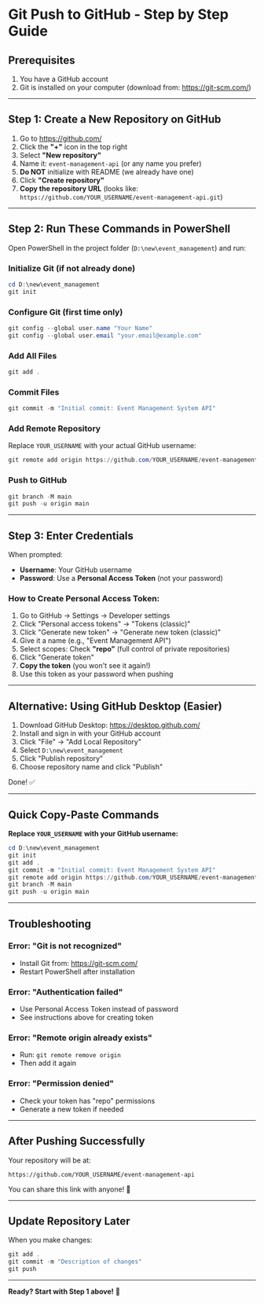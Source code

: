 # Git Push to GitHub - Step by Step Guide

## Prerequisites
1. You have a GitHub account
2. Git is installed on your computer (download from: https://git-scm.com/)

---

## Step 1: Create a New Repository on GitHub

1. Go to https://github.com/
2. Click the **"+"** icon in the top right
3. Select **"New repository"**
4. Name it: `event-management-api` (or any name you prefer)
5. **Do NOT** initialize with README (we already have one)
6. Click **"Create repository"**
7. **Copy the repository URL** (looks like: `https://github.com/YOUR_USERNAME/event-management-api.git`)

---

## Step 2: Run These Commands in PowerShell

Open PowerShell in the project folder (`D:\new\event_management`) and run:

### Initialize Git (if not already done)
```powershell
cd D:\new\event_management
git init
```

### Configure Git (first time only)
```powershell
git config --global user.name "Your Name"
git config --global user.email "your.email@example.com"
```

### Add All Files
```powershell
git add .
```

### Commit Files
```powershell
git commit -m "Initial commit: Event Management System API"
```

### Add Remote Repository
Replace `YOUR_USERNAME` with your actual GitHub username:
```powershell
git remote add origin https://github.com/YOUR_USERNAME/event-management-api.git
```

### Push to GitHub
```powershell
git branch -M main
git push -u origin main
```

---

## Step 3: Enter Credentials

When prompted:
- **Username**: Your GitHub username
- **Password**: Use a **Personal Access Token** (not your password)

### How to Create Personal Access Token:
1. Go to GitHub → Settings → Developer settings
2. Click "Personal access tokens" → "Tokens (classic)"
3. Click "Generate new token" → "Generate new token (classic)"
4. Give it a name (e.g., "Event Management API")
5. Select scopes: Check **"repo"** (full control of private repositories)
6. Click "Generate token"
7. **Copy the token** (you won't see it again!)
8. Use this token as your password when pushing

---

## Alternative: Using GitHub Desktop (Easier)

1. Download GitHub Desktop: https://desktop.github.com/
2. Install and sign in with your GitHub account
3. Click "File" → "Add Local Repository"
4. Select `D:\new\event_management`
5. Click "Publish repository"
6. Choose repository name and click "Publish"

Done! ✅

---

## Quick Copy-Paste Commands

**Replace `YOUR_USERNAME` with your GitHub username:**

```powershell
cd D:\new\event_management
git init
git add .
git commit -m "Initial commit: Event Management System API"
git remote add origin https://github.com/YOUR_USERNAME/event-management-api.git
git branch -M main
git push -u origin main
```

---

## Troubleshooting

### Error: "Git is not recognized"
- Install Git from: https://git-scm.com/
- Restart PowerShell after installation

### Error: "Authentication failed"
- Use Personal Access Token instead of password
- See instructions above for creating token

### Error: "Remote origin already exists"
- Run: `git remote remove origin`
- Then add it again

### Error: "Permission denied"
- Check your token has "repo" permissions
- Generate a new token if needed

---

## After Pushing Successfully

Your repository will be at:
```
https://github.com/YOUR_USERNAME/event-management-api
```

You can share this link with anyone! 🎉

---

## Update Repository Later

When you make changes:
```powershell
git add .
git commit -m "Description of changes"
git push
```

---

**Ready? Start with Step 1 above!** 🚀
